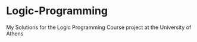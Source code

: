 # Logic-Programming
My Solutions for the Logic Programming Course project at the University of Athens
